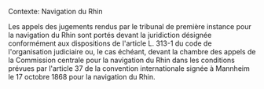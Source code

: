 Contexte: Navigation du Rhin

Les appels des jugements rendus par le tribunal de première instance pour la navigation du Rhin sont portés devant la juridiction désignée conformément aux dispositions de l'article L. 313-1 du code de l'organisation judiciaire ou, le cas échéant, devant la chambre des appels de la Commission centrale pour la navigation du Rhin dans les conditions prévues par l'article 37 de la convention internationale signée à Mannheim le 17 octobre 1868 pour la navigation du Rhin.